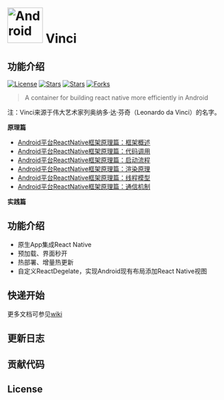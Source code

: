 # <img src="https://github.com/guoxiaoxing/vinci/raw/master/art/logo.png" alt="Android open source project analysis" width="80" height="80" align="bottom"/> Vinci

## 功能介绍

[![License](https://img.shields.io/github/license/guoxiaoxing/vinci.svg)](https://jitpack.io/#guoxiaoxing/vinci) 
[![Stars](https://img.shields.io/github/stars/guoxiaoxing/vinci.svg)](https://jitpack.io/#guoxiaoxing/vinci) 
[![Stars](https://img.shields.io/github/forks/guoxiaoxing/vinci.svg)](https://jitpack.io/#guoxiaoxing/vinci) 
[![Forks](https://img.shields.io/github/issues/guoxiaoxing/vinci.svg)](https://jitpack.io/#guoxiaoxing/vinci) 

>A container for building react native more efficiently in Android

注：Vinci来源于伟大艺术家列奥纳多·达·芬奇（Leonardo da Vinci）的名字。

**原理篇**

- [Android平台ReactNative框架原理篇：框架概述](https://github.com/guoxiaoxing/vinci/blob/master/doc/原理篇/01Android平台ReactNative框架原理篇：框架概述.md)
- [Android平台ReactNative框架原理篇：代码调用](https://github.com/guoxiaoxing/vinci/blob/master/doc/原理篇/02Android平台ReactNative框架原理篇：代码调用.md)
- [Android平台ReactNative框架原理篇：启动流程](https://github.com/guoxiaoxing/vinci/blob/master/doc/原理篇/03Android平台ReactNative框架原理篇：启动流程.md)
- [Android平台ReactNative框架原理篇：渲染原理](https://github.com/guoxiaoxing/vinci/blob/master/doc/原理篇/04Android平台ReactNative框架原理篇：渲染原理.md)
- [Android平台ReactNative框架原理篇：线程模型](https://github.com/guoxiaoxing/vinci/blob/master/doc/原理篇/05Android平台ReactNative框架原理篇：线程模型.md)
- [Android平台ReactNative框架原理篇：通信机制](https://github.com/guoxiaoxing/vinci/blob/master/doc/原理篇/06Android平台ReactNative框架原理篇：通信机制.md)

**实践篇**

## 功能介绍

- 原生App集成React Native
- 预加载、界面秒开
- 热部署、增量热更新
- 自定义ReactDegelate，实现Android现有布局添加React Native视图

## 快递开始

更多文档可参见[wiki](https://github.com/guoxiaoxing/vinci/wiki)

## 更新日志

## 贡献代码

## License